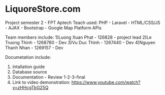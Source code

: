 # LiquoreStore.com
Project semester 2 - FPT Aptech
Teach used: PHP - Laravel - HTML/CSS/JS - AJAX - Bootstrap - Google Map Platform APis

Team members include:
1)Luong Xuan Phat - 126828 - project lead
2)Le Truong Thinh - 1268780 - Dev
3)Vu Duc Thinh - 1267440 - Dev
4)Nguyen Thanh Nhan - 1269157 - Dev

Documetation include: 
1) Intallation guide
2) Database source
3) Documentation - Review 1-2-3-final
4) Link to video demonstration: https://www.youtube.com/watch?v=zHHcgTbG25Q

